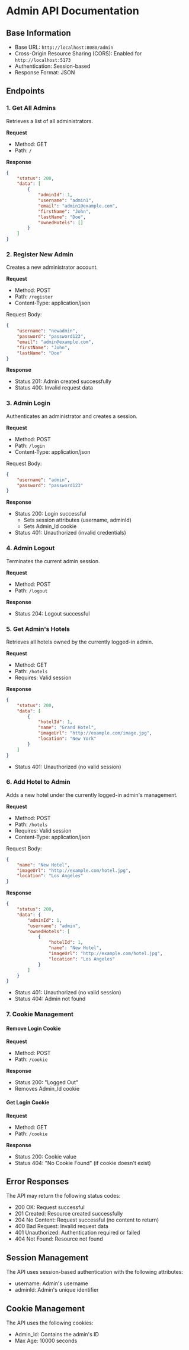 # Admin API Documentation

## Base Information
- Base URL: `http://localhost:8080/admin`
- Cross-Origin Resource Sharing (CORS): Enabled for `http://localhost:5173`
- Authentication: Session-based
- Response Format: JSON

## Endpoints

### 1. Get All Admins
Retrieves a list of all administrators.

**Request**
- Method: GET
- Path: `/`

**Response**
```json
{
    "status": 200,
    "data": [
        {
            "adminId": 1,
            "username": "admin1",
            "email": "admin1@example.com",
            "firstName": "John",
            "lastName": "Doe",
            "ownedHotels": []
        }
    ]
}
```

### 2. Register New Admin
Creates a new administrator account.

**Request**
- Method: POST
- Path: `/register`
- Content-Type: application/json

Request Body:
```json
{
    "username": "newadmin",
    "password": "password123",
    "email": "admin@example.com",
    "firstName": "John",
    "lastName": "Doe"
}
```

**Response**
- Status 201: Admin created successfully
- Status 400: Invalid request data

### 3. Admin Login
Authenticates an administrator and creates a session.

**Request**
- Method: POST
- Path: `/login`
- Content-Type: application/json

Request Body:
```json
{
    "username": "admin",
    "password": "password123"
}
```

**Response**
- Status 200: Login successful
  - Sets session attributes (username, adminId)
  - Sets Admin_Id cookie
- Status 401: Unauthorized (invalid credentials)

### 4. Admin Logout
Terminates the current admin session.

**Request**
- Method: POST
- Path: `/logout`

**Response**
- Status 204: Logout successful

### 5. Get Admin's Hotels
Retrieves all hotels owned by the currently logged-in admin.

**Request**
- Method: GET
- Path: `/hotels`
- Requires: Valid session

**Response**
```json
{
    "status": 200,
    "data": [
        {
            "hotelId": 1,
            "name": "Grand Hotel",
            "imageUrl": "http://example.com/image.jpg",
            "location": "New York"
        }
    ]
}
```
- Status 401: Unauthorized (no valid session)

### 6. Add Hotel to Admin
Adds a new hotel under the currently logged-in admin's management.

**Request**
- Method: POST
- Path: `/hotels`
- Requires: Valid session
- Content-Type: application/json

Request Body:
```json
{
    "name": "New Hotel",
    "imageUrl": "http://example.com/hotel.jpg",
    "location": "Los Angeles"
}
```

**Response**
```json
{
    "status": 200,
    "data": {
        "adminId": 1,
        "username": "admin",
        "ownedHotels": [
            {
                "hotelId": 1,
                "name": "New Hotel",
                "imageUrl": "http://example.com/hotel.jpg",
                "location": "Los Angeles"
            }
        ]
    }
}
```
- Status 401: Unauthorized (no valid session)
- Status 404: Admin not found

### 7. Cookie Management

#### Remove Login Cookie
**Request**
- Method: POST
- Path: `/cookie`

**Response**
- Status 200: "Logged Out"
- Removes Admin_Id cookie

#### Get Login Cookie
**Request**
- Method: GET
- Path: `/cookie`

**Response**
- Status 200: Cookie value
- Status 404: "No Cookie Found" (if cookie doesn't exist)

## Error Responses

The API may return the following status codes:

- 200 OK: Request successful
- 201 Created: Resource created successfully
- 204 No Content: Request successful (no content to return)
- 400 Bad Request: Invalid request data
- 401 Unauthorized: Authentication required or failed
- 404 Not Found: Resource not found

## Session Management

The API uses session-based authentication with the following attributes:
- username: Admin's username
- adminId: Admin's unique identifier

## Cookie Management

The API uses the following cookies:
- Admin_Id: Contains the admin's ID
- Max Age: 10000 seconds

